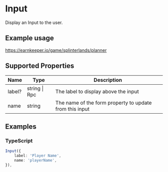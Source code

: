 # Input

Display an Input to the user.

## Example usage

<https://earnkeeper.io/game/splinterlands/planner>

## Supported Properties

| Name   | Type          | Description                                             |
| ------ | ------------- | ------------------------------------------------------- |
| label? | string \| Rpc | The label to display above the input                    |
| name   | string        | The name of the form property to update from this input |

## Examples

### TypeScript

```typescript
Input({
    label: 'Player Name',
    name: 'playerName',
}),
```
